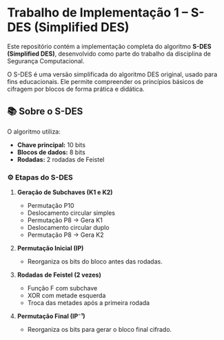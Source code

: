 # Trabalho de Implementação 1 – S-DES (Simplified DES)

Este repositório contém a implementação completa do algoritmo **S-DES (Simplified DES)**, desenvolvido como parte do trabalho da disciplina de Segurança Computacional.

O S-DES é uma versão simplificada do algoritmo DES original, usado para fins educacionais. Ele permite compreender os princípios básicos de cifragem por blocos de forma prática e didática.

## 📚 Sobre o S-DES

O algoritmo utiliza:

- **Chave principal:** 10 bits  
- **Blocos de dados:** 8 bits  
- **Rodadas:** 2 rodadas de Feistel

### ⚙️ Etapas do S-DES

1. **Geração de Subchaves (K1 e K2)**  
   - Permutação P10  
   - Deslocamento circular simples  
   - Permutação P8 → Gera K1  
   - Deslocamento circular duplo  
   - Permutação P8 → Gera K2

2. **Permutação Inicial (IP)**  
   - Reorganiza os bits do bloco antes das rodadas.

3. **Rodadas de Feistel (2 vezes)**  
   - Função F com subchave  
   - XOR com metade esquerda  
   - Troca das metades após a primeira rodada

4. **Permutação Final (IP⁻¹)**  
   - Reorganiza os bits para gerar o bloco final cifrado.


